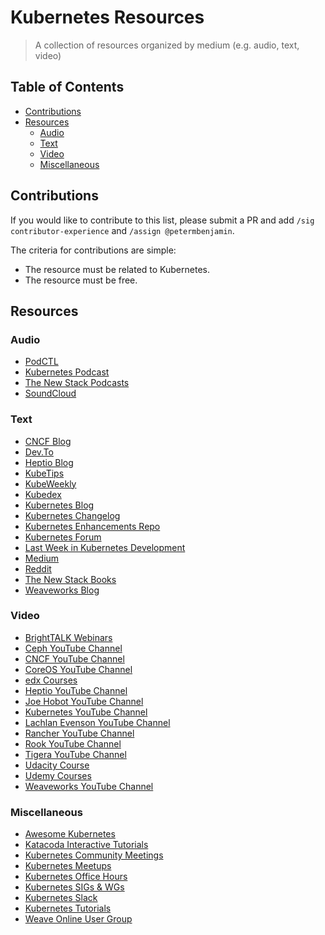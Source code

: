 # Kubernetes Resources

> A collection of resources organized by medium (e.g. audio, text, video)

## Table of Contents

<!-- vim-markdown-toc GFM -->

- [Contributions](#contributions)
- [Resources](#resources)
  - [Audio](#audio)
  - [Text](#text)
  - [Video](#video)
  - [Miscellaneous](#miscellaneous)

<!-- vim-markdown-toc -->

## Contributions

If you would like to contribute to this list, please submit a PR and add `/sig contributor-experience` and `/assign @petermbenjamin`.

The criteria for contributions are simple:

- The resource must be related to Kubernetes.
- The resource must be free.

## Resources

### Audio

- [PodCTL](https://twitter.com/PodCTL)
- [Kubernetes Podcast](https://kubernetespodcast.com)
- [The New Stack Podcasts](https://thenewstack.io/podcasts/)
- [SoundCloud](https://soundcloud.com/search?q=kubernetes)

### Text

- [CNCF Blog](https://www.cncf.io/newsroom/blog/)
- [Dev.To](https://dev.to/t/kubernetes)
- [Heptio Blog](https://blog.heptio.com)
- [KubeTips](http://kubetips.com)
- [KubeWeekly](https://twitter.com/kubeweekly)
- [Kubedex](https://kubedex.com/category/blog/)
- [Kubernetes Blog](https://kubernetes.io/blog/)
- [Kubernetes Changelog](https://github.com/kubernetes/kubernetes/blob/master/CHANGELOG.md)
- [Kubernetes Enhancements Repo](https://github.com/kubernetes/enhancements)
- [Kubernetes Forum](https://discuss.kubernetes.io)
- [Last Week in Kubernetes Development](http://lwkd.info)
- [Medium](https://medium.com/tag/kubernetes)
- [Reddit](https://www.reddit.com/r/kubernetes)
- [The New Stack Books](https://thenewstack.io/ebooks/)
- [Weaveworks Blog](https://www.weave.works/blog/category/kubernetes/)

### Video

- [BrightTALK Webinars](https://www.brighttalk.com/search/?q=kubernetes)
- [Ceph YouTube Channel](https://www.youtube.com/channel/UCno-Fry25FJ7B4RycCxOtfw)
- [CNCF YouTube Channel](https://www.youtube.com/channel/UCvqbFHwN-nwalWPjPUKpvTA)
- [CoreOS YouTube Channel](https://www.youtube.com/user/coreoslinux)
- [edx Courses](https://www.edx.org/course?search_query=kubernetes)
- [Heptio YouTube Channel](https://www.youtube.com/channel/UCjQU5ZI2mHswy7OOsii_URg)
- [Joe Hobot YouTube Channel](https://www.youtube.com/channel/UCdxEoi9hB617EDLEf8NWzkA)
- [Kubernetes YouTube Channel](https://www.youtube.com/channel/UCZ2bu0qutTOM0tHYa_jkIwg)
- [Lachlan Evenson YouTube Channel](https://www.youtube.com/channel/UCC5NsnXM2lE6kKfJKdQgsRQ)
- [Rancher YouTube Channel](https://www.youtube.com/channel/UCh5Xtp82q8wjijP8npkVTBA)
- [Rook YouTube Channel](https://www.youtube.com/channel/UCa7kFUSGO4NNSJV8MJVlJAA)
- [Tigera YouTube Channel](https://www.youtube.com/channel/UC8uN3yhpeBeerGNwDiQbcgw)
- [Udacity Course](https://www.udacity.com/course/scalable-microservices-with-kubernetes--ud615)
- [Udemy Courses](https://www.udemy.com/courses/search/?courseLabel=&sort=relevance&q=kubernetes&price=price-free)
- [Weaveworks YouTube Channel](https://www.youtube.com/channel/UCmIz9ew1lA3-XDy5FqY-mrA/featured)

### Miscellaneous

- [Awesome Kubernetes](https://github.com/ramitsurana/awesome-kubernetes)
- [Katacoda Interactive Tutorials](https://www.katacoda.com)
- [Kubernetes Community Meetings](https://github.com/kubernetes/community/blob/master/events/community-meeting.md)
- [Kubernetes Meetups](https://www.meetup.com/topics/kubernetes/all/)
- [Kubernetes Office Hours](https://github.com/kubernetes/community/blob/master/events/office-hours.md)
- [Kubernetes SIGs & WGs](https://contributor.kubernetes.io/sigs/)
- [Kubernetes Slack](https://kubernetes.slack.com)
- [Kubernetes Tutorials](https://kubernetes.io/docs/tutorials/)
- [Weave Online User Group](https://www.meetup.com/Weave-User-Group/)
